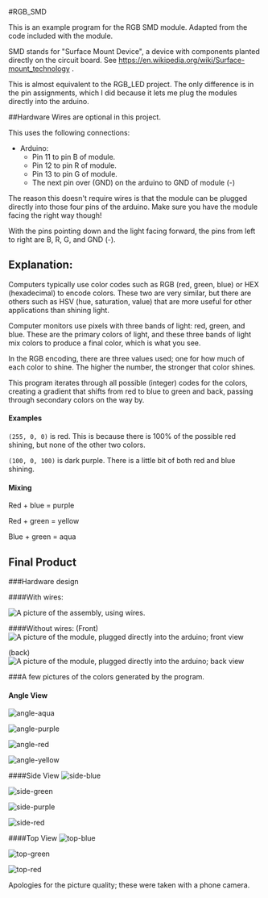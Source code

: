 #RGB_SMD

This is an example program for the RGB SMD module. Adapted from the code included with the module.

SMD stands for "Surface Mount Device", a device with components planted directly on the circuit board. See https://en.wikipedia.org/wiki/Surface-mount_technology .



This is almost equivalent to the RGB_LED project. The only difference is in the pin assignments, which I did because it lets me plug the modules directly into the arduino.




##Hardware
Wires are optional in this project. 

This uses the following connections:

- Arduino:
  - Pin 11 to pin B of module.
  - Pin 12 to pin R of module.
  - Pin 13 to pin G of module.
  - The next pin over (GND) on the arduino to GND of module (-)


The reason this doesn't require wires is that the module can be plugged directly into those four pins of the arduino. Make sure you have the module facing the right way though!

With the pins pointing down and the light facing forward, the pins from left to right are B, R, G, and GND (-).



## Explanation:

Computers typically use color codes such as RGB (red, green, blue) or HEX (hexadecimal) to encode colors. These two are very similar, but there are others such as HSV (hue, saturation, value) that are more useful for other applications than shining light. 

Computer monitors use pixels with three bands of light: red, green, and blue. These are the primary colors of light, and these three bands of light mix colors to produce a final color, which is what you see. 

In the RGB encoding, there are three values used; one for how much of each color to shine. The higher the number, the stronger that color shines.

This program iterates through all possible (integer) codes for the colors, creating a gradient that shifts from red to blue to green and back, passing through secondary colors on the way by.

#### Examples

`(255, 0, 0)` is red. This is because there is 100% of the possible red shining, but none of the other two colors.

`(100, 0, 100)` is dark purple. There is a little bit of both red and blue shining.

#### Mixing

Red + blue = purple

Red + green = yellow

Blue + green = aqua




## Final Product
###Hardware design

####With wires:

![A picture of the assembly, using wires.](pictures/wired.jpg)


####Without wires:
(Front)
![A picture of the module, plugged directly into the arduino; front view](pictures/no-wires-front.jpg)

(back)
![A picture of the module, plugged directly into the arduino; back view](pictures/no-wires-back.jpg)



###A few pictures of the colors generated by the program.

#### Angle View

![angle-aqua](pictures/angle-aqua.jpg)

![angle-purple](pictures/angle-purple.jpg)

![angle-red](pictures/angle-red.jpg)

![angle-yellow](pictures/angle-yellow.jpg)

####Side View
![side-blue](pictures/side-blue.jpg)

![side-green](pictures/side-green.jpg)

![side-purple](pictures/side-purple.jpg)

![side-red](pictures/side-red.jpg)

####Top View
![top-blue](pictures/top-blue.jpg)

![top-green](pictures/top-green.jpg)

![top-red](pictures/top-red.jpg)

Apologies for the picture quality; these were taken with a phone camera.